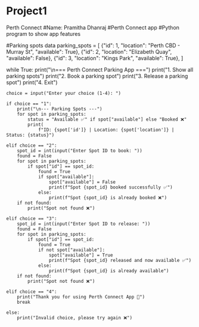 # Project1
Perth Connect
#Name: Pramitha Dhanraj 
#Perth Connect app
#Python program to show app features

#Parking spots data
parking_spots = [
    {"id": 1, "location": "Perth CBD - Murray St", "available": True},
    {"id": 2, "location": "Elizabeth Quay", "available": False},
    {"id": 3, "location": "Kings Park", "available": True},
]

while True:
    print("\n=== Perth Connect Parking App ===")
    print("1. Show all parking spots")
    print("2. Book a parking spot")
    print("3. Release a parking spot")
    print("4. Exit")

    choice = input("Enter your choice (1-4): ")

    if choice == "1":
        print("\n--- Parking Spots ---")
        for spot in parking_spots:
            status = "Available ✅" if spot["available"] else "Booked ❌"
            print(
                f"ID: {spot['id']} | Location: {spot['location']} | Status: {status}")

    elif choice == "2":
        spot_id = int(input("Enter Spot ID to book: "))
        found = False
        for spot in parking_spots:
            if spot["id"] == spot_id:
                found = True
                if spot["available"]:
                    spot["available"] = False
                    print(f"Spot {spot_id} booked successfully ✅")
                else:
                    print(f"Spot {spot_id} is already booked ❌")
        if not found:
            print("Spot not found ❌")

    elif choice == "3":
        spot_id = int(input("Enter Spot ID to release: "))
        found = False
        for spot in parking_spots:
            if spot["id"] == spot_id:
                found = True
                if not spot["available"]:
                    spot["available"] = True
                    print(f"Spot {spot_id} released and now available ✅")
                else:
                    print(f"Spot {spot_id} is already available")
        if not found:
            print("Spot not found ❌")

    elif choice == "4":
        print("Thank you for using Perth Connect App 🚗")
        break

    else:
        print("Invalid choice, please try again ❌")
